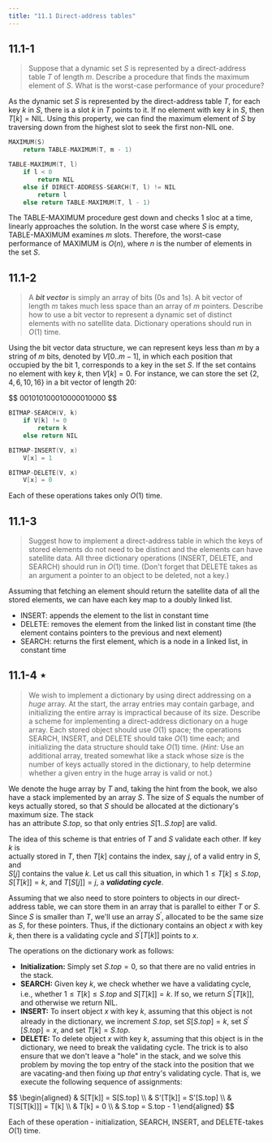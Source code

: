 ```yaml
---
title: "11.1 Direct-address tables"
---
```


## 11.1-1

> Suppose that a dynamic set $S$ is represented by a direct-address table $T$ of length $m$. Describe a procedure that finds the maximum element of $S$. What is the worst-case performance of your procedure?

As the dynamic set $S$ is represented by the direct-address table $T$, for each key $k$ in $S$, there is a slot $k$ in $T$ points to it. If no element with key $k$ in $S$, then $T[k] = \text{NIL}$. Using this property, we can find the maximum element of $S$ by traversing down from the highest slot to seek the first non-$\text{NIL}$ one.

```cpp
MAXIMUM(S)
    return TABLE-MAXIMUM(T, m - 1)
```

```cpp
TABLE-MAXIMUM(T, l)
    if l < 0
        return NIL
    else if DIRECT-ADDRESS-SEARCH(T, l) != NIL
        return l
    else return TABLE-MAXIMUM(T, l - 1)
```

The $\text{TABLE-MAXIMUM}$ procedure gest down and checks $1$ sloc at a time, linearly approaches the solution. In the worst case where $S$ is empty, $\text{TABLE-MAXIMUM}$ examines $m$ slots. Therefore, the worst-case performance of $\text{MAXIMUM}$ is $O(n)$, where $n$ is the number of elements in the set $S$.

## 11.1-2

> A __*bit vector*__ is simply an array of bits ($0$s and $1$s). A bit vector of length $m$ takes much less space than an array of $m$ pointers. Describe how to use a bit vector to represent a dynamic set of distinct elements with no satellite data. Dictionary operations should run in $O(1)$ time.

Using the bit vector data structure, we can represent keys less than $m$ by a string of $m$ bits, denoted by $V[0..m - 1]$, in which each position that occupied by the bit $1$, corresponds to a key in the set $S$. If the set contains no element with key $k$, then $V[k] = 0$. For instance, we can store the set $\{2, 4, 6, 10, 16\}$ in a bit vector of length $20$:

<div>
$$
001010100010000010000
$$
</div>

```cpp
BITMAP-SEARCH(V, k)
    if V[k] != 0
        return k
    else return NIL
```

```cpp
BITMAP-INSERT(V, x)
    V[x] = 1
```

```cpp
BITMAP-DELETE(V, x)
    V[x] = 0
```

Each of these operations takes only $O(1)$ time.

## 11.1-3

> Suggest how to implement a direct-address table in which the keys of stored elements do not need to be distinct and the elements can have satellite data. All three dictionary operations ($\text{INSERT}$, $\text{DELETE}$, and $\text{SEARCH}$) should run in $O(1)$ time. (Don't forget that $\text{DELETE}$ takes as an argument a pointer to an object to be deleted, not a key.)

Assuming that fetching an element should return the satellite data of all the stored elements, we can have each key map to a doubly linked list.

- $\text{INSERT}$: appends the element to the list in constant time
- $\text{DELETE}$: removes the element from the linked list in constant time (the element contains pointers to the previous and next element)
- $\text{SEARCH}$: returns the first element, which is a node in a linked list, in constant time

## 11.1-4 $\star$

> We wish to implement a dictionary by using direct addressing on a _huge_ array. At the start, the array entries may contain garbage, and initializing the entire array is impractical because of its size. Describe a scheme for implementing a direct-address dictionary on a huge array. Each stored object should use $O(1)$ space; the operations $\text{SEARCH}$, $\text{INSERT}$, and $\text{DELETE}$ should take $O(1)$ time each; and initializing the data structure should take $O(1)$ time. ($\textit{Hint:}$ Use an additional array, treated somewhat like a stack whose size is the number of keys actually stored in the dictionary, to help determine whether a given entry in the huge array is valid or not.)

We denote the huge array by $T$ and, taking the hint from the book, we also have a stack implemented by an array $S$. The size of $S$ equals the number of keys actually stored, so that $S$ should be allocated at the dictionary's maximum size. The stack  
has an attribute $S.top$, so that only entries $S[1..S.top]$ are valid.

The idea of this scheme is that entries of $T$ and $S$ validate each other. If key $k$ is  
actually stored in $T$, then $T[k]$ contains the index, say $j$, of a valid entry in $S$, and  
$S[j]$ contains the value $k$. Let us call this situation, in which $1 \le T[k] \le S.top$, $S[T[k]] = k$, and $T[S[j]] = j$, a __*validating cycle*__.  

Assuming that we also need to store pointers to objects in our direct-address table, we can store them in an array that is parallel to either $T$ or $S$. Since $S$ is smaller than $T$, we'll use an array $S^\prime$, allocated to be the same size as $S$, for these pointers. Thus, if the dictionary contains an object $x$ with key $k$, then there is a validating cycle and $S^\prime[T[k]]$ points to $x$.
 
The operations on the dictionary work as follows:  

- **Initialization:** Simply set $S.top = 0$, so that there are no valid entries in the stack.  
- **SEARCH:** Given key $k$, we check whether we have a validating cycle, i.e., whether $1 \le T [k] \le S.top$ and $S[T[k]] = k$. If so, we return $S^\prime[T[k]]$, and otherwise we return $\text{NIL}$.  
- **INSERT:** To insert object $x$ with key $k$, assuming that this object is not already in the dictionary, we increment $S.top$, set $S[S.top] = k$, set $S^\prime[S.top] = x$, and set $T[k] = S.top$.  
- **DELETE:** To delete object $x$ with key $k$, assuming that this object is in the dictionary, we need to break the validating cycle. The trick is to also ensure that we don't leave a "hole" in the stack, and we solve this problem by moving the top entry of the stack into the position that we are vacating-and then fixing up *that* entry's validating cycle. That is, we execute the following sequence of assignments:  

<div>
$$
\begin{aligned}
    & S[T[k]] = S[S.top]   \\
    & S'[T[k]] = S'[S.top] \\
    & T[S[T[k]]] = T[k]    \\
    & T[k] = 0             \\
    & S.top = S.top - 1
\end{aligned}
$$
</div>

Each of these operation - initialization, $\text{SEARCH}$, $\text{INSERT}$, and $\text{DELETE}$-takes $O(1)$ time.
